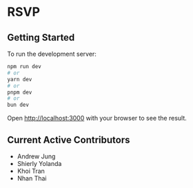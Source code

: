 # RSVP

## Getting Started

To run the development server:

```bash
npm run dev
# or
yarn dev
# or
pnpm dev
# or
bun dev
```

Open [http://localhost:3000](http://localhost:3000) with your browser to see the result.

## Current Active Contributors

- Andrew Jung
- Shierly Yolanda
- Khoi Tran
- Nhan Thai
